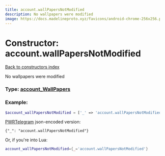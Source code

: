 ```yaml
---
title: account.wallPapersNotModified
description: No wallpapers were modified
image: https://docs.madelineproto.xyz/favicons/android-chrome-256x256.png
---
```

# Constructor: account.wallPapersNotModified  
[Back to constructors index](index.md)



No wallpapers were modified




### Type: [account\_WallPapers](../types/account_WallPapers.md)


### Example:

```php
$account_wallPapersNotModified = ['_' => 'account.wallPapersNotModified'];
```  

[PWRTelegram](https://pwrtelegram.xyz) json-encoded version:

```
{"_": "account.wallPapersNotModified"}
```


Or, if you're into Lua:

```lua
account_wallPapersNotModified={_='account.wallPapersNotModified'}

```


